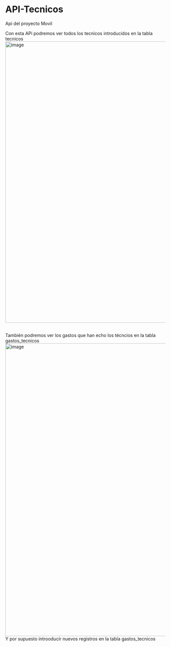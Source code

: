 # API-Tecnicos
Api del proyecto Movil


Con esta APi podremos ver todos los tecnicos introducidos en la tabla tecnicos
<br>
<img width="1423" height="884" alt="image" src="https://github.com/user-attachments/assets/c60a75e9-da67-48ad-8ce5-d8a855a56694" />

<br>
También podremos ver los gastos que han echo los técncios en la tabla gastos_tecnicos
<img width="1407" height="920" alt="image" src="https://github.com/user-attachments/assets/22673bd1-1426-4788-b7b2-8a6262393472" />


<br>
Y por supuesto introoducir nuevos registros en la tabla gastos_tecnicos





